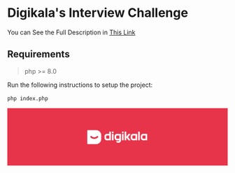 # Digikala's Interview Challenge

You can See the Full Description in [This Link](assets/description.pdf)

## Requirements
> php >= 8.0

Run the following instructions to setup the project:
```bash
php index.php
```

![Digikala](assets/banner.png)